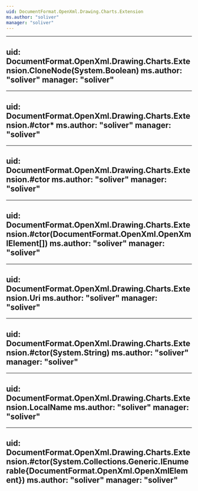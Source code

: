 ```yaml
---
uid: DocumentFormat.OpenXml.Drawing.Charts.Extension
ms.author: "soliver"
manager: "soliver"
---
```


---
uid: DocumentFormat.OpenXml.Drawing.Charts.Extension.CloneNode(System.Boolean)
ms.author: "soliver"
manager: "soliver"
---

---
uid: DocumentFormat.OpenXml.Drawing.Charts.Extension.#ctor*
ms.author: "soliver"
manager: "soliver"
---

---
uid: DocumentFormat.OpenXml.Drawing.Charts.Extension.#ctor
ms.author: "soliver"
manager: "soliver"
---

---
uid: DocumentFormat.OpenXml.Drawing.Charts.Extension.#ctor(DocumentFormat.OpenXml.OpenXmlElement[])
ms.author: "soliver"
manager: "soliver"
---

---
uid: DocumentFormat.OpenXml.Drawing.Charts.Extension.Uri
ms.author: "soliver"
manager: "soliver"
---

---
uid: DocumentFormat.OpenXml.Drawing.Charts.Extension.#ctor(System.String)
ms.author: "soliver"
manager: "soliver"
---

---
uid: DocumentFormat.OpenXml.Drawing.Charts.Extension.LocalName
ms.author: "soliver"
manager: "soliver"
---

---
uid: DocumentFormat.OpenXml.Drawing.Charts.Extension.#ctor(System.Collections.Generic.IEnumerable{DocumentFormat.OpenXml.OpenXmlElement})
ms.author: "soliver"
manager: "soliver"
---
